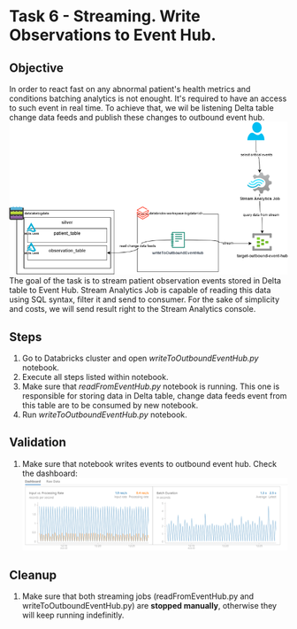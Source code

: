 

  
# Task 6 - Streaming. Write Observations to Event Hub.
## Objective 
In order to react fast on any abnormal patient's health metrics and conditions batching analytics is not enought. It's required to have an access to such event in real time. To achieve that, we wil be listening Delta table change data feeds and publish these changes to outbound event hub.
![context](https://raw.githubusercontent.com/stanislav-zhurich/azure-big-data-reference-architecture/main/images/task6-objective.png)
The goal of the task is to stream patient observation events stored in Delta table to Event Hub. Stream Analytics Job is capable of reading this data using SQL syntax, filter it and send to consumer. For the sake of simplicity and costs, we will send result right to the Stream Analytics console.

## Steps
1. Go to Databricks cluster and open *writeToOutboundEventHub.py* notebook.
2. Execute all steps listed within notebook.
3. Make sure that *readFromEventHub.py* notebook is running. This one is responsible for storing data in Delta table, change data feeds event from this table are to be consumed by new notebook.
4. Run *writeToOutboundEventHub.py* notebook.
## Validation

1. Make sure that notebook writes events to outbound event hub. Check the dashboard:
![dashboard](https://raw.githubusercontent.com/stanislav-zhurich/azure-big-data-reference-architecture/main/images/task6%20-%20outbbound%20eventhub.png)

## Cleanup
1. Make sure that both streaming jobs (readFromEventHub.py and writeToOutboundEventHub.py) are **stopped manually**, otherwise they will keep running indefinitly.

